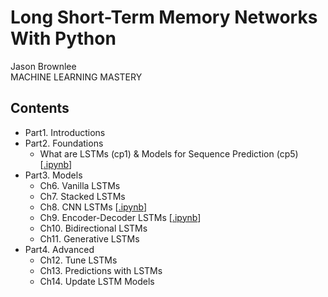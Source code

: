 # Long Short-Term Memory Networks With Python
Jason Brownlee  <br>
MACHINE LEARNING MASTERY


## Contents

* Part1. Introductions
* Part2. Foundations
   * What are LSTMs (cp1) & Models for Sequence Prediction (cp5) [[.ipynb](http://nbviewer.jupyter.org/github/gritmind/review-code/blob/master/blog/lstm-with-python/contents/models-for-seq-prediction.ipynb)] 
* Part3. Models
   * Ch6. Vanilla LSTMs
   * Ch7. Stacked LSTMs
   * Ch8. CNN LSTMs [[.ipynb](http://nbviewer.jupyter.org/github/gritmind/review-code/blob/master/blog/lstm-with-python/contents/cnn-lstm.ipynb)]
   * Ch9. Encoder-Decoder LSTMs [[.ipynb](http://nbviewer.jupyter.org/github/gritmind/review-code/blob/master/blog/lstm-with-python/contents/encoder-decoder.ipynb)]
   * Ch10. Bidirectional LSTMs
   * Ch11. Generative LSTMs
* Part4. Advanced
   * Ch12. Tune LSTMs
   * Ch13. Predictions with LSTMs
   * Ch14. Update LSTM Models




